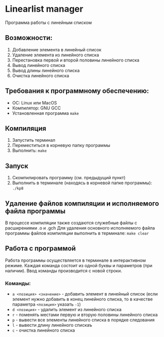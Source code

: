 # Linearlist manager
Программа работы с линейным списком

## Возможности:
1. Добавление элемента в линейный список
2. Удаление элемента из линейного списка
3. Перестановка первой и второй половины линейного списка
4. Вывод линейного списка
5. Вывод длины линейного списка
6. Очистка линейного списка

## Требования к программному обеспечению:
* ОС: Linux или MacOS
* Компилятор: GNU GCC
* Установленная программа `make`

## Компиляция
1. Запустить терминал
2. Переместиться в корневую папку программы
3. Выполнить: `make`

## Запуск
1. Скомпилировать программу (см. предыдущий пункт)
2. Выполнить в терминале (находясь в корневой папке программы): `./kp8`

## Удаление файлов компиляции и исполняемого файла программы
В процессе компиляции также создаются служебные файлы с расширениями .o и .gch
Для удаления основного исполняемого файла программы файлов компиляции выполнить в терминале: `make clear`

## Работа с программой
Работа программы осуществляется в терминале в интерактивном режиме. Каждая команда состоит из одной буквы и параметров (при наличии). Ввод команды производится с новой строки.

### Команды:
* `a <позиция> <значение>` - добавить элемент в линейный список (если элемент нужно добавить в конец линейного списка, то в качестве параметра `<позиция>` указать `-1`)
* `d <позиция>` - удалить элемент из линейного списка
* `r` - поменять местами первую и вторую половины линейного списка
* `p` - вывести все элементы линейного списка в порядке следования
* `l` - вывести длину линейного спискаъ
* `c` - очистка линейного списка

